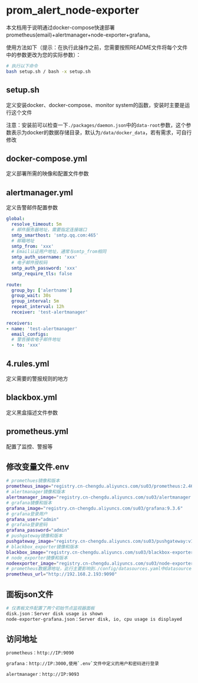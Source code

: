 # prom_alert_node-exporter

本文档用于说明通过docker-compose快速部署prometheus(email)+alertmanager+node-exporter+grafana。

使用方法如下（提示：在执行此操作之前，您需要按照README文件将每个文件中的参数更改为您的实际参数）：

```bash
# 执行以下命令
bash setup.sh / bash -x setup.sh
```

## setup.sh

定义安装docker、docker-compose、monitor system的函数，安装时主要是运行这个文件

注意：安装前可以检查一下`./packages/daemon.json`中的`data-root`参数，这个参数表示为docker的数据存储目录，默认为`/data/docker_data`，若有需求，可自行修改

## docker-compose.yml

定义部署所需的映像和配置文件参数

## alertmanager.yml

定义告警邮件配置参数

```yaml
global:
  resolve_timeout: 5m
  # 邮件服务器地址，需要指定连接端口
  smtp_smarthost: 'smtp.qq.com:465'  
  # 邮箱地址 
  smtp_from: 'xxx'     
  # Email认证用户地址，通常与smtp_from相同           
  smtp_auth_username: 'xxx'   
  # 电子邮件授权码    
  smtp_auth_password: 'xxx'       
  smtp_require_tls: false
 
route:
  group_by: ['alertname']
  group_wait: 30s
  group_interval: 5m
  repeat_interval: 12h
  receiver: 'test-alertmanager'
 
receivers:
- name: 'test-alertmanager'
  email_configs:
  # 警告接收电子邮件地址
  - to: 'xxx'               
```

## 4.rules.yml

定义需要的警报规则的地方

## blackbox.yml

定义黑盒描述文件参数

## prometheus.yml

配置了监控、警报等

## 修改变量文件.env

```bash
# promethues镜像和版本
prometheus_image="registry.cn-chengdu.aliyuncs.com/su03/prometheus:2.46.0-debian-11-r5"
# alertmanager镜像和版本
alertmanager_image="registry.cn-chengdu.aliyuncs.com/su03/alertmanager:0.25.0-debian-11-r171"
# grafana镜像和版本
grafana_image="registry.cn-chengdu.aliyuncs.com/su03/grafana:9.3.6"
# grafana登录用户
grafana_user="admin"
# grafana登录密码
grafana_password="admin"
# pushgateway镜像和版本
pushgateway_image="registry.cn-chengdu.aliyuncs.com/su03/pushgateway:v1.6.2"
# blackbox_exporter镜像和版本
blackbox_image="registry.cn-chengdu.aliyuncs.com/su03/blackbox-exporter:0.25.0"
# node_exporter镜像和版本
nodeexporter_image="registry.cn-chengdu.aliyuncs.com/su03/node-exporter:1.6.1-debian-11-r8"
# prometheus数据源地址，此行主要影响到./config/datasources.yaml中datasources.url的值
prometheus_url="http://192.168.2.193:9090"
```

## 面板json文件

```bash
# 仪表板文件配置了两个初始节点监视器面板
disk.json：Server disk usage is shown
node-exporter-grafana.json：Server disk, io, cpu usage is displayed
```

## 访问地址

```bash
prometheus：http://IP:9090

grafana：http://IP:3000,使用`.env`文件中定义的用户和密码进行登录

alertmanager：http://IP:9093
```